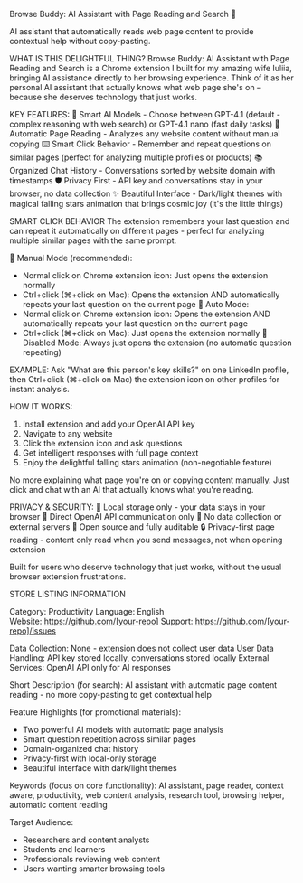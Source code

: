 Browse Buddy: AI Assistant with Page Reading and Search 🤖

AI assistant that automatically reads web page content to provide contextual help without copy-pasting.

WHAT IS THIS DELIGHTFUL THING?
Browse Buddy: AI Assistant with Page Reading and Search is a Chrome extension I built for my amazing wife Iuliia, bringing AI assistance directly to her browsing experience. Think of it as her personal AI assistant that actually knows what web page she's on – because she deserves technology that just works.

KEY FEATURES:
🤖 Smart AI Models - Choose between GPT-4.1 (default - complex reasoning with web search) or GPT-4.1 nano (fast daily tasks)
📖 Automatic Page Reading - Analyzes any website content without manual copying
⌨️ Smart Click Behavior - Remember and repeat questions on similar pages (perfect for analyzing multiple profiles or products)
📚 Organized Chat History - Conversations sorted by website domain with timestamps
🛡️ Privacy First - API key and conversations stay in your browser, no data collection
✨ Beautiful Interface - Dark/light themes with magical falling stars animation that brings cosmic joy (it's the little things)

SMART CLICK BEHAVIOR
The extension remembers your last question and can repeat it automatically on different pages - perfect for analyzing multiple similar pages with the same prompt.

🔘 Manual Mode (recommended): 
  - Normal click on Chrome extension icon: Just opens the extension normally
  - Ctrl+click (⌘+click on Mac): Opens the extension AND automatically repeats your last question on the current page
🔘 Auto Mode: 
  - Normal click on Chrome extension icon: Opens the extension AND automatically repeats your last question on the current page
  - Ctrl+click (⌘+click on Mac): Just opens the extension normally
🔘 Disabled Mode: Always just opens the extension (no automatic question repeating)

EXAMPLE: Ask "What are this person's key skills?" on one LinkedIn profile, then Ctrl+click (⌘+click on Mac) the extension icon on other profiles for instant analysis.

HOW IT WORKS:
1. Install extension and add your OpenAI API key
2. Navigate to any website
3. Click the extension icon and ask questions
4. Get intelligent responses with full page context
5. Enjoy the delightful falling stars animation (non-negotiable feature)

No more explaining what page you're on or copying content manually. Just click and chat with an AI that actually knows what you're reading.

PRIVACY & SECURITY:
🔐 Local storage only - your data stays in your browser
📡 Direct OpenAI API communication only
🚫 No data collection or external servers
📂 Open source and fully auditable
🔒 Privacy-first page reading - content only read when you send messages, not when opening extension

Built for users who deserve technology that just works, without the usual browser extension frustrations.

STORE LISTING INFORMATION

Category: Productivity
Language: English  
Website: https://github.com/[your-repo]
Support: https://github.com/[your-repo]/issues

Data Collection: None - extension does not collect user data
User Data Handling: API key stored locally, conversations stored locally
External Services: OpenAI API only for AI responses

Short Description (for search):
AI assistant with automatic page content reading - no more copy-pasting to get contextual help

Feature Highlights (for promotional materials):
- Two powerful AI models with automatic page analysis
- Smart question repetition across similar pages  
- Domain-organized chat history
- Privacy-first with local-only storage
- Beautiful interface with dark/light themes

Keywords (focus on core functionality):
AI assistant, page reader, context aware, productivity, web content analysis, research tool, browsing helper, automatic content reading

Target Audience:
- Researchers and content analysts
- Students and learners
- Professionals reviewing web content
- Users wanting smarter browsing tools
